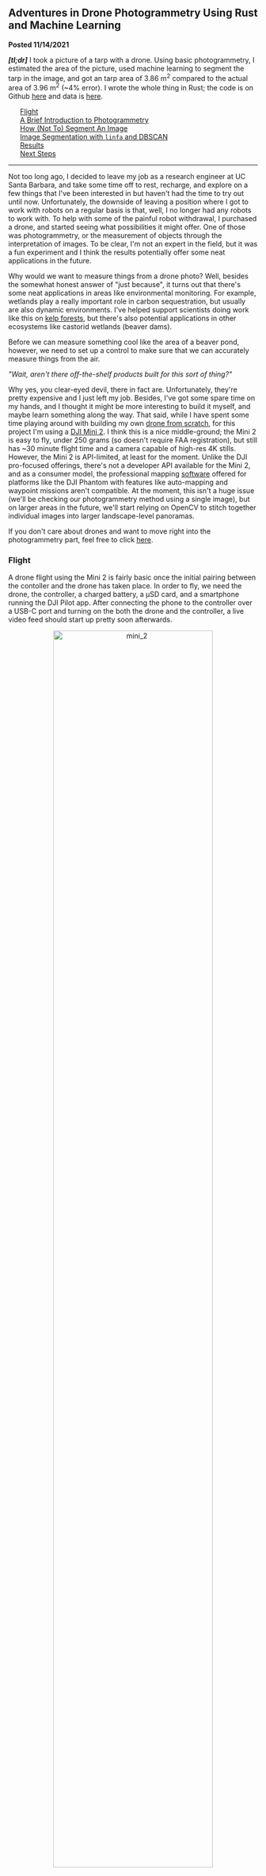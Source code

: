 ## Adventures in Drone Photogrammetry Using Rust and Machine Learning
**Posted 11/14/2021**

***[tl;dr]*** I took a picture of a tarp with a drone. Using basic photogrammetry, I estimated the area of the picture, used machine learning to segment the tarp in the image, and got an tarp area of 3.86 m<sup>2</sup> compared to the actual area of 3.96 m<sup>2</sup> (~4% error). I wrote the whole thing in Rust; the code is on Github [here](https://github.com/quietlychris/tarp_photogrammetry) and data is [here](/data/index.html#drone).

<ul>
    <div class="tab"><a href="adventures_in_photogrammetry#Flight"/>Flight</a></div>
    <div class="tab"><a href="adventures_in_photogrammetry#Photogrammetry"/>A Brief Introduction to Photogrammetry</a></div>
    <div class="tab"><a href="adventures_in_photogrammetry#HowNotTo"/>How (Not To) Segment An Image</a></div>
    <div class="tab"><a href="adventures_in_photogrammetry#DBSCAN"/>Image Segmentation with <code>linfa</code> and DBSCAN</a></div>
    <div class="tab"><a href="adventures_in_photogrammetry#Results"/>Results</a></div>
    <div class="tab"><a href="adventures_in_photogrammetry#NextSteps"/>Next Steps</a></div>
</ul>

--- 

Not too long ago, I decided to leave my job as a research engineer at UC Santa Barbara, and take some time off to rest, recharge, and explore on a few things that I've been interested in but haven't had the time to try out until now. Unfortunately, the downside of leaving a position where I got to work with robots on a regular basis is that, well, I no longer had any robots to work with. To help with some of the painful robot withdrawal, I purchased a drone, and started seeing what possibilities it might offer. One of those was photogrammetry, or the measurement of objects through the interpretation of images. To be clear, I'm not an expert in the field, but it was a fun experiment and I think the results potentially offer some neat applications in the future.

Why would we want to measure things from a drone photo? Well, besides the somewhat honest answer of "just because", it turns out that there's some neat applications in areas like environmental monitoring. For example, wetlands play a really important role in carbon sequestration, but usually are also dynamic environments. I've helped support scientists doing work like this on [kelp forests](/data/drone/aq_minor_20210827.png), but there's also potential applications in other ecosystems like castorid wetlands (beaver dams). 

Before we can measure something cool like the area of a beaver pond, however, we need to set up a control to make sure that we can accurately measure things from the air. 

*"Wait, aren't there off-the-shelf products built for this sort of thing?"*

Why yes, you clear-eyed devil, there in fact are. Unfortunately, they're pretty expensive and I just left my job. Besides, I've got some spare time on my hands, and I thought it might be more interesting to build it myself, and maybe learn something along the way. That said, while I have spent some time playing around with building my own [drone from scratch](https://github.com/quietlychris/quadcopter), for this project I'm using a [DJI Mini 2](https://www.dji.com/mini-2/specs). I think this is a nice middle-ground; the Mini 2 is easy to fly, under 250 grams (so doesn't require FAA registration), but still has ~30 minute flight time and a camera capable of high-res 4K stills. However, the Mini 2 is API-limited, at least for the moment. Unlike the DJI pro-focused offerings, there's not a developer API available for the Mini 2, and as a consumer model, the professional mapping [software](https://www.dji.com/dji-terra) offered for platforms like the DJI Phantom with features like auto-mapping and waypoint missions aren't compatible. At the moment, this isn't a huge issue (we'll be checking our photogrammetry method using a single image), but on larger areas in the future, we'll start relying on OpenCV to stitch together individual images into larger landscape-level panoramas. 

If you don't care about drones and want to move right into the photogrammetry part, feel free to click [here](/writing/adventures_in_photogrammetry#Photogrammetry). 

<!--Drone flight section -->
<h3 id="Flight">Flight</h3>

A drone flight using the Mini 2 is fairly basic once the initial pairing between the contoller and the drone has taken place. In order to fly, we need the drone, the controller, a charged battery, a μSD card, and a smartphone running the DJI Pilot app. After connecting the phone to the controller over a USB-C port and turning on the both the drone and the controller, a live video feed should start up pretty soon afterwards. 

<center><img src="/data/drone/dji_mini_2.jpg" alt="mini_2" width="80%"/></center>
<div class = "fig-title">DJI Mini 2 flight hardware</div>

Flight after pairing is fairly simple; simply set the drone down in a flat location a few meters away with the camera facing away from you (and anyone else in the vicinity, safety first), and double-tap the "Begin Flight" button on the app. The Mini 2 will automatically start its propellers and lift itself into a hover at around 1.2 m off the ground. Importantly, the zero position (where the drone considers 0.0 m) is based on the initial flight elevation, *not* it's actual height over ground. This is important in areas where we might start flying on a cliff or other elevated location which, for example, we might want to do while surveying a coastal ocean location.

The goal of this flight is to take a top-down photograph at a known height of an easily-identified target with a known area. By doing this, we'll be able to test our photogrammetry method for estimating areas will result in an an accurate value. Ideally, we'll also do this from various heights to make sure that we're not missing some sort of non-linearity that will accidentally show up in the future when flying over targets at a different altitude than during this test.

In order to accomplish this, I started by laying out a silver tarp on a soccer field, where the difference in color should make it fairly easy to discriminate. Second, the drone itself was flown up to an altitude of 9.9 m, and the camera turned at a 90° angle, nominally pointing directly down. The Mini 2 doesn't have an easy way to revisit flight logs afterwards, so checking height before taking the picture is important. Similarly, the specified height above 10 m only changes in 1 meter intervals, vs. 0.1 meter intervals before 10 m. We're interested in having as accurate a height estimate as possible, so while it's possible to guess the approximate height based on checking for the transition point between, say, 19 m and 20 m (which would put the height at around 19.9 meters), the we'll take what we can get at the start. 

<center><img src="/data/drone/DJI_0137.JPG" alt="drone_photo_1" width="80%"/></center>
<div class = "fig-title">Tarp image taken at 9.9 m altitude</div>

<!--Photogrammetry section -->
<h3 id="Photogrammetry">A Brief Introduction to Photogrammetry</h3>

At a high level, photogrammetry is based on angles, distances, and right triangles. Below is a(n admittedly rough) sketch of how this works. 

<center><img src="/data/drone/photogrammetry_geometry.jpg" alt="geometry" width="80%"/></center>
<div class = "fig-title">Basic photogrammetric geometry sketch</div>

The drone sits at an altitude <math>h</math>, where it takes a picture at a certain resolution. We intuitively know that this picture has a finite area--that is, the rectangle of pixels that makes up the pictures only covers a certain amount of area. Even better, since we know the resolution of our picture ("4K" means we get a 4000 x 2250 pixel image), we can approximate the area covered by each pixel individually, and the sum the total of the "tarp" pixels to get the an estimate of the actual area. 

<center><math>pixel_area = total_area / (resolution_x * resolution_y)<math></center>

But how much area does our image cover? That depends mainly on two things: the height of the drone, and the lens angle of the camera. The lens angle <math>θ</math> is a built-in property of the drone; we can pull it from the manufacturer specs, where for the Mini2, <math>θ = 83°</math>. From there, we'll use some of that high school trigonometry we were never sure we'd use to solve for the length of the far side of the triangle. Note that in order to form the right triangle, we're actually using <math>θ/2</math>, which only gives us half of the picture's actual width, <math>w/2</math>.

```rust 
    fn area_from_pixels(drone_height: f64, 
                        tarp_pixels: usize, 
                        scaling_factor: f64) -> f64 {
        // DJI Mini 2 camera specs: https://www.dji.com/mini-2/specs
        // FOV: 83°
        // Focus range: 1 m to ∞
        // Image resolution: 4000x2250

        // We'll come back to this number later
        let definitely_not_a_fudge_factor = 0.5;
        let lens_angle_v: f64 = 
            (definitely_not_a_fudge_factor * 83f64).to_radians() / 2.0;
        let lens_angle_h: f64 = 83f64.to_radians() / 2.0;

        // Vertical edge length of the image frame is real distance at `d` meters
        let l_v = 2.0 * drone_height * lens_angle_v.atan(); 
        let l_h = 2.0 * drone_height * lens_angle_h.atan();

        let frame_area = l_v * l_h;

        let w = 4000.0 * scaling_factor; // # of pixels on the x-axis
        let h = 2250.0 * scaling_factor; // # of pixels on the y-axis
        let pixel_area = frame_area / (w * h); // Area per pixel in meters
        // Fun fact: Rust formatting includes support for scientific notation!
        println!("Pixel area: {:.2e} m^2", pixel_area);

        let est_tarp_area = tarp_pixels as f64 * pixel_area;
        est_tarp_area
    }
```

<!--Photogrammetry section -->
<h3 id="HowNotTo">How (Not To) Segment An Image</h3>

At this point, we've got an estimate for the area covered by each pixel; the next step is to try to calculate the number of pixels that are assigned to the the tarp in the image. Once we have that, we can simply multiply the two together:

<center><math>tarp_area = number_of_tarp_pixels * pixel_area</math></center>

and we'll have our answer. But how to count the pixels in the tarp?

There are a few ways that we could do this; to start, it's pretty easy to open up [GIMP](https://www.gimp.org/) and pull out the `Measure` utility. Since the tarp is rectangular, all it would take is a measurement along each axis. Of course, this approach is pretty unlikely to work on anything besides rectangles; it doesn't generalize very well.

<center><img src="/data/drone/tarp_long_edge.png" alt="tarp_gimp" width="60%"/></center>
<div class = "fig-title">Measuring the tarp in GIMP</div>

We could also use something like a color filter. Each pixel in the image is represented as an `image::Rgba([r, g, b, α])` data structure. By iterating over each one, we could check to see if it matches a set of rules that we provide that would prefer the tarp's pixels over all others. 

For example, we know that the tarp is silver, while the rest of the field is green. As a result, the ratio of Green to Blue should be much higher on the grass than the tarp. So we, could create a function like

```rust
  /// Check if a pixel is grey based on green/blue ratio
  #[inline]
  fn is_grey(pixel: Rgba<u8>, threshold: f64) -> bool {
      if (pixel[1] as f64 / pixel[2] as f64) > threshhold {
          true
      } 
      else {
          false
      }
  }
```
The problem with simple color filters is that they tend not to end up being so simple. A single rule rarely takes care of everything, so you start adding conditionals, which are then based on things like lighting or location, so you add more conditionals, but then some rules conflict with others so you add more conditionals to resolve those, and so on forever until you give up and go live in a monastery for a while to contemplate the infinite possibilities created by the universe's fickle nature. Ahem. 

Anyway, while this might work for a one-off, it's an approach that rarely ends up being more flexible than just coloring in the image yourself and going from there. 

Speaking on coloring in, if we knew we were going to be doing a ton of this kind of characterization in the future, we might want to try something like [semantic segmentation](https://www.cs.toronto.edu/~tingwuwang/semantic_segmentation.pdf) using a convolutional neural network. In fact, you can get [decent results](https://github.com/ucsb-coast-lab/minimal_segmentation) with relatively little training data using this approach, especially if you use one of the pre-built solutions like [FastAI's Segmentation API](https://docs.fast.ai/tutorial.vision.html#Segmentation).

However, unless you already have a pipeline set up for it, annotating data by hand may not be worth it for only a few pictures, at which point you'll either need to rent a GPU from a cloud provider or spend the money on one yourself in order to have enough room to fit an effective training network in anyway. 

<!--Image segmenation with DBSCAN -->
<h3 id="DBSCAN">Image Segmentation with <code>linfa</code> and DBSCAN</h3>

In this case, the core task that we're working on is separating out a localized group of pixels that display a significant color difference over the other pixels in the image. 

This just happens the is the sort of sweet spot where a clustering algorithm might come in handy. One of the most of common of these is DBSCAN, or the "Density-Based Spatial Clustering with Noise." While I'm not going to explain how it works here, it functionally does a really good job at automatically identifying groups of related data, while also filtering out data that is unrelated to any of those groups. In addition, DBSCAN often does a nice job while dealing with not-so-structured data, which is an asset when dealing with real-world image data. If you are interested in a more in-depth exploration, feel free to take a look at the chapter I wrote about it for the Rust-ML Book [here](https://rust-ml.github.io/book/4_dbscan.html).  

The first thing we'll do is open the image file with the [`image`](https://docs.rs/image/) library, then resize the image. Resizing isn't necessary, but is often practical in order to reduce iteration time. I'd recommend trying a <math>0.2</math> scaling factor to start. 

```rust 
    let img = image::open(path)?; 
    let (w, h) = img.dimensions(); // (u32, u32)
    // Resize the image based on a [0.0, 1.0] scaling factor
    // Smaller images (smaller scales) will be faster, but with 
    // less resolution
    let img = resize(
        &img,
        (w as f64 * scaling_factor) as u32,
        (h as f64 * scaling_factor) as u32,
        FilterType::Triangle, // Different filters have different effects
    );
```
Once the image is resized, we'll want to convert it into a form that can be easily processed by [`linfa`](https://github.com/rust-ml/linfa), a Rust machine learning library akin to scikit-learn. In this case, we'll flatten it out, where each pixel is a new row in the form `[x, y, r, g, b]`, to create an `ndarray::Array2<f64>` <math>(w*h) x 5</math> array. 

From there, we can call the `linfa-clustering::AppxDbscan` algorithm (similar to the vanilla DBSCAN algorithm, but which often runs a little more quickly), and supply it with a couple of hyperparameters. You may need to play with the <strong><code>tolerance</code></strong> parameter a little bit before getting it right.  

```rust 
    // Convert this image into an Array2<f64> array with [x,y,r,g,b] rows
    for y in 0..h {
        for x in 0..w {
            let pixel = img.get_pixel(x, y);
            let num = (y * w) + x;

            array[[num as usize, 0]] = x as f64;
            array[[num as usize, 1]] = y as f64;
            array[[num as usize, 2]] = pixel[0] as f64;
            array[[num as usize, 3]] = pixel[1] as f64;
            array[[num as usize, 4]] = pixel[2] as f64;
        }
    }

    let min_points = 500;
    // Since the tarp is local, we'll use all [x,y] coordinates as well, 
    // but we could only evaluate based on color using array.slice(s![.., 2..]) 
    let clusters = AppxDbscan::params(min_points)
        .tolerance(tolerance) // Tolerance param is supplied in fn args
        .transform(&array.slice(s![.., ..]))?;
```

Depending on the hyperparameters, clustering may take anywhere from a few seconds to a few minutes, and should scale geometrically with the size of the image. The returned value is a vector of assigned clusters, with a total length equal to the number of rows in the original array. We'll iterate of this list, and depending on the cluster value, write one of several pixel options to the <code>[x, y]</code> position of that pixel. Critically, each time that we get a tarp pixel (assigned the second-largest cluster), we'll add to a running count and color it `RED`. 

```rust
    let mut count = 0;
    for i in 0..array.shape()[0] {
        let x = array[[i, 0]] as u32;
        let y = array[[i, 1]] as u32;
        let pixel = img.get_pixel(x, y);
        match clusters[i] {
            Some(0) => {
                // If it's part of the background, keep the original pixel
                new_img.put_pixel(x, y, *pixel);
            }
            Some(1) => {
                // Color tarp-assigned pixels RED
                new_img.put_pixel(x, y, Rgba([255, 0, 0, 255]));
                count += 1;
            }
            // In DBSCAN, not all pixels are assigned a cluster
            // Color unassigned pixels BLUE
            None => {
                new_img.put_pixel(x, y, Rgba([0, 0, 255, 255]));
            }
            _ => {
                // Depending on our selected hyperparameters, we could 
                // potentially get a scattering of smaller clusters
                // Color small clusters YELLOW, should they occur
                new_img.put_pixel(x, y, Rgba([255, 170, 29, 255]));
            }
        }
    }
```

<!--Results -->
<h3 id="Results">Results</h3>

**Summary:**

**At 9.9 m height, this method estimated an area of 3.86 m<sup>2</sup>, vs. 3.96 m<sup>2</sup> actual. This represents an error of approximately 3.0%.**

**At 20 m height, this method estimated an area of 3.92 m<sup>2</sup>, vs. 3.96 m<sup>2</sup> actual. This represents an error of approximately 1.5%.**

After clustering, we can see that the algorithm has done its job well; the tarp is almost completely covered with red pixels, and there are very few falsely-identified pixels elsewhere. One interesting result is the assignment of a **`None`** label to the perimeter of the tarp. I think that this is due to the shadow created along the edge, where the tarp is not sitting fully flat along the ground. 

<center><a href="/data/drone/tarp_side_by_side_99.png" target=blank><img src="/data/drone/tarp_side_by_side_99.png" alt="side_by_side_99" width="95%"/></a></center>
<div class = "fig-title">Original tarp photo vs. clustered result (<code>h</code> = 9.9 m)</div>

For the above result, the segmentation process was run with hyperparams of **`(scaling_factor, tolerance) = (0.20, 20.0)`**, resulting in 16253 tarp pixels and an estimated tarp area of 3.86 m<sup>2</sup>. Compared to the actual area of 3.96 m<sup>2</sup>, this represents an error of approximately 3.0%

<center><a href="/data/drone/tarp_side_by_side_20.png" target=blank><img src="/data/drone/tarp_side_by_side_20.png" alt="side_by_side_20" width="95%"/></a></center><div class = "fig-title">Original tarp photo vs. clustered result (<code>h</code> = 20 m)</div>

Using the same hyperparameters with a height of 20 m, 4049 tarp pixels were estimated and a resulting tarp area of 3.86 m<sup>2</sup>, or 1.5% error compared to the 3.96 m<sup>2</sup> actual area. It's also worth noting that a white painted line was present in the upper right corner of the 20 m image, and demonstrates the value of using DBSCAN instead of something like naive color filtering; many pixels in that line were noted as not belonging to the standard background, but none were assigned to the tarp itself.

As a result, I believe that this method demonstrates solid proof-of-concept for performing basic photogrammetry from a low-cost consumer-grade drone like the DJI Mini 2. It also demonstrates the ability of using Rust data science tools to perform data analysis with relatively low overhead.  

<h3 id="NextSteps">Next Steps, or <i>"Hey, wait, what was 'fudge factor' from that code snippet above?"</i> </h3>

Ah, I can't get one by you, ya opalescent tree shark. Yes, in the area estimation code above, there's a variable called **`definitely_not_a_fudge_factor`**, where I multiply the angle of the horizontal lens angle by an additional `0.5`. Based on the numbers we have, this is not in line with a purely first-principles approach. However, I think there's a fair justification for doing this.  

```rust
    // ↓ (this thing)
    let definitely_not_a_fudge_factor = 0.5;
    let lens_angle_v: f64 = 
        (definitely_not_a_fudge_factor * 83f64).to_radians() / 2.0;
```
First, I should say that I'm mostly doing this because It Seems To Work™. Second, cameras that are involved in photogrammetry tend to have more than a single number reported for their field-of-view angles, where the horizontal and vertical angles have different values. Take a look at the specs of a StereoLabs [ZED camera](https://www.stereolabs.com/zed/), for instance. This isn't the case in the Mini 2's documentation; it only has a single value of 83°. Especially considering that the resulting images don't have a 1:1 aspect ratio at any resolution (it's actually a 16:9 ratio), I suspect there's some missing information here. In general, it would be ideal to determine the actual effective field of views, as well as correct for image distortion common to cameras like this one. 

We could instead do a simple ratio for this correction factor; a ratio of 9/16 is technically 0.5625. However, when I was testing this, no matter how I measured the size of the tarp (in GIMP, using various DBSCAN hyperparams, etc.), I was consistently getting too high an area (closer to 8-10% error over actual rather than 2-4%). Since I'm missing this information anyway, I unscientifically dropped that ratio to 2:1 instead. Considering the lack of precision in altitude data (maybe the measurement is slightly biased?) I don't consider this particularly egregious, but it is something worth calling out and keeping an eye on in the future data. Having a control area in place would be a prudent check on this in future datasets. 

In addition, this could be worked into more formal estimates for the variation; right now we're reporting the error percentages based on a single value. Using additional tests, as well as considering individual contribution sources of error like altitude, it would be possible to produce a more formal [uncertainty analysis](https://ocw.mit.edu/courses/aeronautics-and-astronautics/16-621-experimental-projects-i-spring-2003/lecture-notes/10_errors03.pdf) for this measurement. 

### Additional Future Work

Besides keeping an eye on the effect of that adjustment factor for θ<sub>v</sub>, a good next step would be evaluating the effects of panorama stitching on this process. Especially for applications like environmental monitoring, a single photo rarely covers enough ground to be truly useful, and as a drone get higher up, the resolution of the images necessarily decrease. As a result, stitching together a number of low-altitude images could allow us to run this kind of segmentation-for-area process on larger, more complex targets. 

I've actually already put together a prototype for this using OpenCV's Python bindings. There is an OpenCV bindings for Rust ([`opencv-rust`](https://github.com/twistedfall/opencv-rust)), but it would be really cool to use a native Rust library to do this. While developers in the [Rust-CV](https://github.com/rust-cv) organization has mentioned that this will eventually on their roadmap, several required elements like homography estimators need to be implemented first. Similarly, using OpenCV's functions for calibrating the camera and measuring/correcting for the aforementioned distortion would be possible, although likely difficult without dropping back down in the native library. In the meantime, scripting together those functions would be possible (or I could port the whole thing over to Python). For specific problems, using a semantic segmentation model to identify target pixels would also be an interesting challenge. 

---

This was a lot of fun to explore, and I have to admit I'm looking forward to getting out into more interesting places for flights in the future. If you have any questions, comments, constructive feedback, corrections, or interpretive dances, please feel free to reach out to me over [email](mailto:christopher.and.moran@gmail.com). Thanks for stopping by!

---

Thanks to Geordan Worley (vadix) for taking the time to review a draft of this and give me some excellent feedback! Any mistakes are, of course, only mine. 